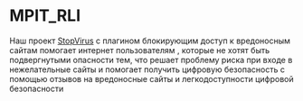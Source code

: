 # MPIT_RLI
Наш проект [StopVirus](http://cn80552.tmweb.ru/index.php) c плагином блокирующим доступ к вредоносным сайтам помогает интернет пользователям , которые не хотят быть подвергнутыми опасности тем, что решает проблему риска при входе в нежелательные сайты и помогает получить цифровую безопасность с помощью отзывов на вредоносные сайты и легкодоступности цифровой безопасности
